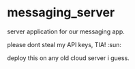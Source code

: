 messaging_server
================

server application for our messaging app.

please dont steal my API keys, TIA! :sun:


deploy this on any old cloud server i guess.


